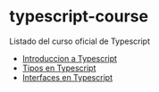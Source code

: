 # typescript-course

Listado del curso oficial de Typescript

- [Introduccion a Typescript](/docs/Intro.md)
- [Tipos en Typescript](/docs/Tipos.md)
- [Interfaces en Typescript](/docs/Interfaces.md)
